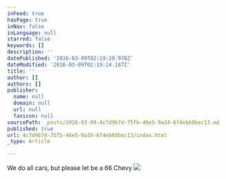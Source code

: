```yaml
---
inFeed: true
hasPage: true
inNav: false
inLanguage: null
starred: false
keywords: []
description: ''
datePublished: '2016-03-09T02:19:20.978Z'
dateModified: '2016-03-09T02:19:14.187Z'
title: ''
author: []
authors: []
publisher:
  name: null
  domain: null
  url: null
  favicon: null
sourcePath: _posts/2016-03-09-4c7d9b7d-75fb-46e5-9a34-6f4eb60bec13.md
published: true
url: 4c7d9b7d-75fb-46e5-9a34-6f4eb60bec13/index.html
_type: Article

---
```

We do all cars, but please let be a 66 Chevy
![](https://the-grid-user-content.s3-us-west-2.amazonaws.com/13abc068-51f3-4d79-b65f-dc901a33f858.jpg)